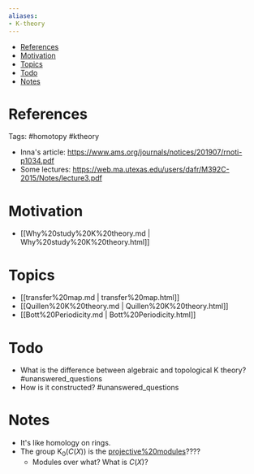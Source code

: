 ```yaml
---
aliases:
- K-theory
---
```


-   [References](#references)
-   [Motivation](#motivation)
-   [Topics](#topics)
-   [Todo](#todo)
-   [Notes](#notes)














# References

Tags: \#homotopy \#ktheory

-   Inna's article: <https://www.ams.org/journals/notices/201907/rnoti-p1034.pdf>
-   Some lectures: <https://web.ma.utexas.edu/users/dafr/M392C-2015/Notes/lecture3.pdf>

# Motivation

-   [[Why%20study%20K%20theory.md | Why%20study%20K%20theory.html]]

# Topics

-   [[transfer%20map.md | transfer%20map.html]]
-   [[Quillen%20K%20theory.md | Quillen%20K%20theory.html]]
-   [[Bott%20Periodicity.md | Bott%20Periodicity.html]]

# Todo

-   What is the difference between algebraic and topological ${\mathsf{K}}$ theory? \#unanswered_questions
-   How is it constructed? \#unanswered_questions

# Notes

-   It's like homology on rings.
-   The group ${\mathsf{K}}_0(C(X))$ is the [projective%20modules](projective%20modules)????
    -   Modules over what? What is $C(X)$?
